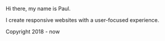 Hi there, my name is Paul.

I create responsive websites with a user-focused experience.

Copyright 2018 - now